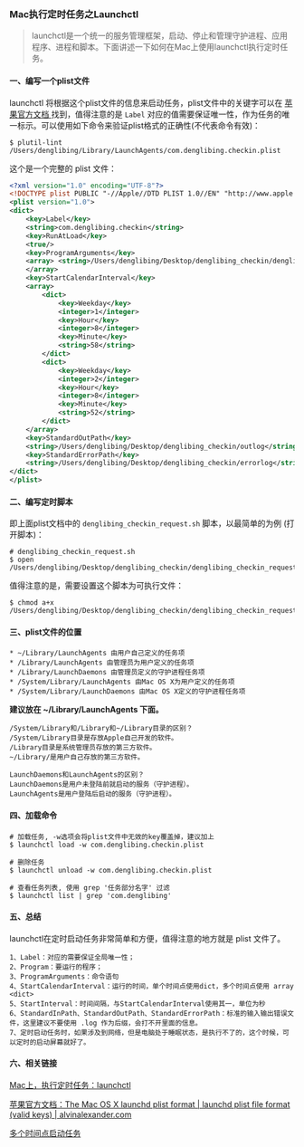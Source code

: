 ### Mac执行定时任务之Launchctl

>launchctl是一个统一的服务管理框架，启动、停止和管理守护进程、应用程序、进程和脚本。下面讲述一下如何在Mac上使用launchctl执行定时任务。



#### 一、编写一个plist文件

launchctl 将根据这个plist文件的信息来启动任务，plist文件中的关键字可以在 [苹果官方文档 ](https://developer.apple.com/legacy/library/documentation/Darwin/Reference/ManPages/man5/launchd.plist.5.html#//apple_ref/doc/man/5/launchd.plist) 找到，值得注意的是 `Label` 对应的值需要保证唯一性，作为任务的唯一标示。可以使用如下命令来验证plist格式的正确性(不代表命令有效)：

```shell
$ plutil-lint /Users/denglibing/Library/LaunchAgents/com.denglibing.checkin.plist
```

这个是一个完整的 plist 文件：

```xml
<?xml version="1.0" encoding="UTF-8"?>
<!DOCTYPE plist PUBLIC "-//Apple//DTD PLIST 1.0//EN" "http://www.apple.com/DTDs/PropertyList-1.0.dtd">
<plist version="1.0">
<dict>
	<key>Label</key>
	<string>com.denglibing.checkin</string>
	<key>RunAtLoad</key>
	<true/>
	<key>ProgramArguments</key>
	<array>	<string>/Users/denglibing/Desktop/denglibing_checkin/denglibing_checkin_request.sh</string>
	</array>
	<key>StartCalendarInterval</key>
	<array>
		<dict>
			<key>Weekday</key>
			<integer>1</integer>
			<key>Hour</key>
			<integer>8</integer>
			<key>Minute</key>
			<string>58</string>
		</dict>
		<dict>
			<key>Weekday</key>
			<integer>2</integer>
			<key>Hour</key>
			<integer>8</integer>
			<key>Minute</key>
			<string>52</string>
		</dict>
	</array>
	<key>StandardOutPath</key>
	<string>/Users/denglibing/Desktop/denglibing_checkin/outlog</string>
	<key>StandardErrorPath</key>
	<string>/Users/denglibing/Desktop/denglibing_checkin/errorlog</string>
</dict>
</plist>
```



#### 二、编写定时脚本

即上面plist文档中的 `denglibing_checkin_request.sh` 脚本，以最简单的为例 (打开脚本)：

```shell
# denglibing_checkin_request.sh
$ open /Users/denglibing/Desktop/denglibing_checkin/denglibing_checkin_request.sh
```

值得注意的是，需要设置这个脚本为可执行文件：

```shell
$ chmod a+x /Users/denglibing/Desktop/denglibing_checkin/denglibing_checkin_request.sh
```



#### 三、plist文件的位置

```shell
* ~/Library/LaunchAgents 由用户自己定义的任务项
* /Library/LaunchAgents 由管理员为用户定义的任务项
* /Library/LaunchDaemons 由管理员定义的守护进程任务项
* /System/Library/LaunchAgents 由Mac OS X为用户定义的任务项
* /System/Library/LaunchDaemons 由Mac OS X定义的守护进程任务项
```

**建议放在 ~/Library/LaunchAgents 下面。**

```shell
/System/Library和/Library和~/Library目录的区别？
/System/Library目录是存放Apple自己开发的软件。
/Library目录是系统管理员存放的第三方软件。
~/Library/是用户自己存放的第三方软件。

LaunchDaemons和LaunchAgents的区别？
LaunchDaemons是用户未登陆前就启动的服务（守护进程）。
LaunchAgents是用户登陆后启动的服务（守护进程）。
```



#### 四、加载命令

```shell
# 加载任务, -w选项会将plist文件中无效的key覆盖掉，建议加上
$ launchctl load -w com.denglibing.checkin.plist

# 删除任务
$ launchctl unload -w com.denglibing.checkin.plist

# 查看任务列表, 使用 grep '任务部分名字' 过滤
$ launchctl list | grep 'com.denglibing'
```



#### 五、总结

launchctl在定时启动任务非常简单和方便，值得注意的地方就是 plist 文件了。

```
1、Label：对应的需要保证全局唯一性；
2、Program：要运行的程序；
3、ProgramArguments：命令语句
4、StartCalendarInterval：运行的时间，单个时间点使用dict，多个时间点使用 array <dict>
5、StartInterval：时间间隔，与StartCalendarInterval使用其一，单位为秒
6、StandardInPath、StandardOutPath、StandardErrorPath：标准的输入输出错误文件，这里建议不要使用 .log 作为后缀，会打不开里面的信息。
7、定时启动任务时，如果涉及到网络，但是电脑处于睡眠状态，是执行不了的，这个时候，可以定时的启动屏幕就好了。
```



#### 六、相关链接

[Mac上，执行定时任务：launchctl](https://my.oschina.net/shede333/blog/470377)

[苹果官方文档：The Mac OS X launchd plist format | launchd plist file format (valid keys) | alvinalexander.com ](https://developer.apple.com/library/mac/documentation/Darwin/Reference/ManPages/man5/launchd.plist.5.html) 

[多个时间点启动任务](https://stackoverflow.com/questions/3570979/whats-the-difference-between-day-and-weekday-in-launchd-startcalendarinterv)